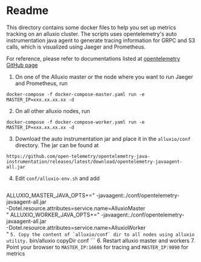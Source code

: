 # Readme
This directory contains some docker files to help you set up metrics tracking on an alluxio cluster. 
The scripts uses opentelemetry's auto instrumentation java agent to generate tracing information for GRPC and S3 calls, which is visualized using Jaeger and Prometheus. 

For reference, please refer to documentations listed at [opentelemetry GitHub page](https://github.com/open-telemetry/opentelemetry-java-instrumentation)

1. On one of the Alluxio master or the node where you want to run Jaeger and Prometheus, run 
```
docker-compose -f docker-compose-master.yaml run -e MASTER_IP=xxx.xx.xx.xx -d
```
2. On all other alluxio nodes, run 
```
docker-compose -f docker-compose-worker.yaml run -e MASTER_IP=xxx.xx.xx.xx -d
```
3. Download the auto instrumentation jar and place it in the `alluxio/conf` directory. The jar can be found at 
```
https://github.com/open-telemetry/opentelemetry-java-instrumentation/releases/latest/download/opentelemetry-javaagent-all.jar
```
4. Edit `conf/alluxio-env.sh` and add
    
    ```
ALLUXIO_MASTER_JAVA_OPTS+=" -javaagent:./conf/opentelemetry-javaagent-all.jar \
     -Dotel.resource.attributes=service.name=AlluxioMaster \
     "
ALLUXIO_WORKER_JAVA_OPTS+=" -javaagent:./conf/opentelemetry-javaagent-all.jar \
     -Dotel.resource.attributes=service.name=AlluxioWorker \
     "
    ```
5. Copy the content of `alluxio/conf` dir to all nodes using alluxio utility.
    ```
bin/alluxio copyDir conf
    ```
6. Restart alluxio master and workers
7. Point your browser to `MASTER_IP:16686` for tracing and `MASTER_IP:9090` for metrics
